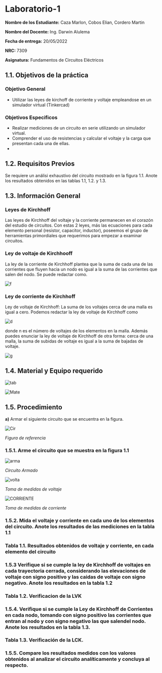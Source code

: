 # Laboratorio-1

**Nombre de los Estudiante:** Caza Marlon, Cobos Elian, Cordero Martin

**Nombre del Docente:** Ing. Darwin Alulema

**Fecha de entrega:** 20/05/2022

**NRC:** 7309

**Asignatura:** Fundamentos de Circuitos Eléctricos

## **1.1. Objetivos de la práctica**

### **Objetivo General**

* Utilizar las leyes de kirchoff de corriente y voltaje empleandose en un simulador virtual (Tinkercad)

### **Objetivos Especificos** 

* Realizar mediciones de un circuito en serie utilizando un simulador virtual.
* Comprender el uso de resistencias y calcular el voltaje y la carga que presentan cada una de ellas.
* 

## **1.2. Requisitos Previos**

Se requiere un análisi exhaustivo del circuito mostrado en la figura 1.1. Anote los resultados obtenidos en las tablas 1.1, 1.2. y 1.3.

## **1.3. Información General**

### **Leyes de Kirchhoff**

Las leyes de Kirchhoff del voltaje y la corriente permanecen en el corazón del estudio de circuitos. Con estas 2 leyes, más las ecuaciones para cada elemento personal (resistor, capacitor, inductor), poseemos el grupo de herramientas primordiales que requerimos para empezar a examinar circuitos. 

### **Ley de voltaje de Kirchhooff**

La ley de la corriente de Kirchhoff plantea que la suma de cada una de las corrientes que fluyen hacia un nodo es igual a la suma de las corrientes que salen del nodo. Se puede redactar como.

![f](https://user-images.githubusercontent.com/105742149/169408767-0b76ec89-7bfc-477a-963b-de87d1d8e34d.jpeg)

### **Ley de corriente de Kirchhoff**

Ley de voltaje de Kirchhoff: La suma de los voltajes cerca de una malla es igual a cero.
Podemos redactar la ley de voltaje de Kirchhoff como 

![d](https://user-images.githubusercontent.com/105742149/169409106-fbfc245e-9504-45d2-a17c-5d01fb5b9830.jpeg)

donde n es el número de voltajes de los elementos en la malla.
Además puedes enunciar la ley de voltaje de Kirchhoff de otra forma: cerca de una malla, la suma de subidas de voltaje es igual a la suma de bajadas de voltaje. 

![g](https://user-images.githubusercontent.com/105742149/169409449-b99e1999-59d0-4023-93d1-b4e9d6ca1a6e.jpeg)


## **1.4. Material y Equipo requerido**

![tab](https://user-images.githubusercontent.com/105742149/169410480-792ec70b-34d1-4f60-9978-08e1737882a8.jpeg)

![Mate](https://user-images.githubusercontent.com/105742149/169427669-381099dd-6008-4208-b7b1-05ea3d64ad1a.jpeg)

## **1.5. Procedimiento**

**a)** Armar el siguiente circuito que se encuentra en la figura.

![Cir](https://user-images.githubusercontent.com/105742149/169410805-e6de345e-6a6f-42c3-b84d-778f44b0da17.jpeg)

*Figura de referencia*

### **1.5.1. Arme el circuito que se muestra en la figura 1.1**

![arma](https://user-images.githubusercontent.com/105742149/169411398-514e72b5-302c-480c-ae28-59bf671fa9bf.jpeg)

*Circuito Armado*

![volta](https://user-images.githubusercontent.com/105742149/169427166-7def9d71-e2f6-47b2-8063-160752893468.jpeg)

*Toma de medidas de voltaje*

![CORRIENTE](https://user-images.githubusercontent.com/105742149/169427267-6bb7614b-c91d-4ddc-a6ea-98e2b0a286b5.jpeg)

*Toma de medidas de corriente*

### **1.5.2. Mida el voltaje y corriente en cada uno de los elementos del circuito. Anote los resultados de las mediciones en la tabla 1.1**

### **Tabla 1.1. Resultados obtenidos de voltaje y corriente, en cada elemento del circuito**

### **1.5.3 Verifique si se cumple la ley de Kirchhoff de voltajes en cada trayectoria cerrada, considerando las elevaciones de voltaje con signo positivo y las caidas de voltaje con signo negativo. Anote los resultados en la tabla 1.2**

### **Tabla 1.2. Verificacion de la LVK**

### **1.5.4. Verifique si se cumple la Ley de Kirchhoff de Corrientes en cada nodo, tomando con signo positivo las corrientes que entran al nodo y con signo negativo las que salendel nodo. Anote los resultados en la tabla 1.3.**

### **Tabla 1.3. Verificación de la LCK.**

### **1.5.5. Compare los resultados medidos con los valores obtenidos al analizar el circuito analíticamente y concluya al respecto.**
